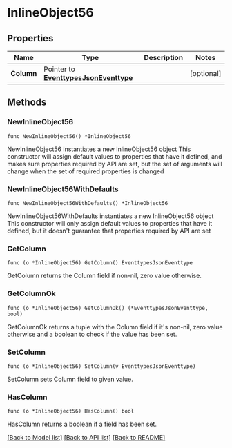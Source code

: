 # InlineObject56

## Properties

Name | Type | Description | Notes
------------ | ------------- | ------------- | -------------
**Column** | Pointer to [**EventtypesJsonEventtype**](EventtypesJsonEventtype.md) |  | [optional] 

## Methods

### NewInlineObject56

`func NewInlineObject56() *InlineObject56`

NewInlineObject56 instantiates a new InlineObject56 object
This constructor will assign default values to properties that have it defined,
and makes sure properties required by API are set, but the set of arguments
will change when the set of required properties is changed

### NewInlineObject56WithDefaults

`func NewInlineObject56WithDefaults() *InlineObject56`

NewInlineObject56WithDefaults instantiates a new InlineObject56 object
This constructor will only assign default values to properties that have it defined,
but it doesn't guarantee that properties required by API are set

### GetColumn

`func (o *InlineObject56) GetColumn() EventtypesJsonEventtype`

GetColumn returns the Column field if non-nil, zero value otherwise.

### GetColumnOk

`func (o *InlineObject56) GetColumnOk() (*EventtypesJsonEventtype, bool)`

GetColumnOk returns a tuple with the Column field if it's non-nil, zero value otherwise
and a boolean to check if the value has been set.

### SetColumn

`func (o *InlineObject56) SetColumn(v EventtypesJsonEventtype)`

SetColumn sets Column field to given value.

### HasColumn

`func (o *InlineObject56) HasColumn() bool`

HasColumn returns a boolean if a field has been set.


[[Back to Model list]](../README.md#documentation-for-models) [[Back to API list]](../README.md#documentation-for-api-endpoints) [[Back to README]](../README.md)


